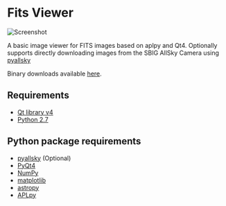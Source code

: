 Fits Viewer
===========

![Screenshot](https://raw.github.com/badders/pyfitsview/gh-pages/images/screeshot1.png "Screenshot")

A basic image viewer for FITS images based on aplpy and Qt4. Optionally supports directly downloading images from the SBIG AllSky Camera using [pyallsky](https://github.com/badders/pyallsky)

Binary downloads available [here](https://github.com/badders/pyfitsview/releases).

Requirements
------------
* [Qt library v4](http://qt-project.org/downloads)
* [Python 2.7](http://python.org)

Python package requirements
-------------------
* [pyallsky](http://github.com/badders/pyallsky) (Optional)
* [PyQt4](http://www.riverbankcomputing.com/software/pyqt/download)
* [NumPy](http://www.numpy.org/)
* [matplotlib](http://matplotlib.org/)
* [astropy](https://astropy.readthedocs.org/en/stable/)
* [APLpy](http://aplpy.github.io/)
